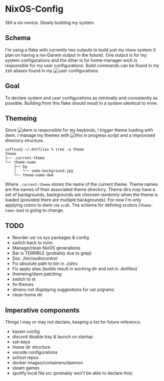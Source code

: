 # NixOS-Config

Still a nix novice. Slowly building my system.


## Schema

I'm using a flake with currently two outputs to build just my nixos system (I plan on having a nix-Darwin output in the future). One output is for my system configurations and the other is for home-manager wich is responsible for my user configurations. Build commands can be found in my zsh aliases found in my ![user configurations](home.nix).


## Goal

To declare system and user configurations as minimally and consistently as possible. Building from this flake should result in a system identical to mine.

## Themeing

Since ![dwm](https://github.com/Softsun2/dwm) is responsible for my keybinds, I trigger theme loading with dwm. I manage my themes with ![this in progress script](https://github.com/Softsun2/dotfiles-NixOS/blob/main/bin/themecontrol) and a improvised directory structure.
```
softsun2 ~/.dotfiles % tree -a theme
theme
├── .current-theme
└── theme-name
    ├── bg
    │   └── some-background.jpg
    └── theme-name-dwm
```
Where `.current-theme` stores the name of the current theme. Theme names are the names of their associated theme directory. Theme dirs may have a set of backgrounds, backgrounds are choosen randomly when the theme is loaded (provided there are multiple backgrounds). For now I'm only applying colors to dwm via `xrdb`. The schema for defining xcolors (`theme-name-dwm`) is going to change.


## TODO

* Reorder usr vs sys packages & config
* switch back to nvim
* Manage/clean NixOS generations 
* Bar is TERRIBLE (probably due to grep)
* Doc ./bin/audiocontrol
* Fix absolute path to bin in .zshrc
* Fix apply alias (builds result in working dir and not in .dotfiles)
* themeing/dwm patching
* switch to st
* fix themes
* dmenu not displaying suggestions for usr prgrams
* clean home dir

## Imperative components

Things I may or may not declare, keeping a list for future reference.

* kazam config
* discord disable tray & launch on startup
* ssh keys
* Home dir structure
* vscode configurations
* school repos
* docker images/containers/daemon
* steam games
* spotify local file src (probably won't be able to declare this)
